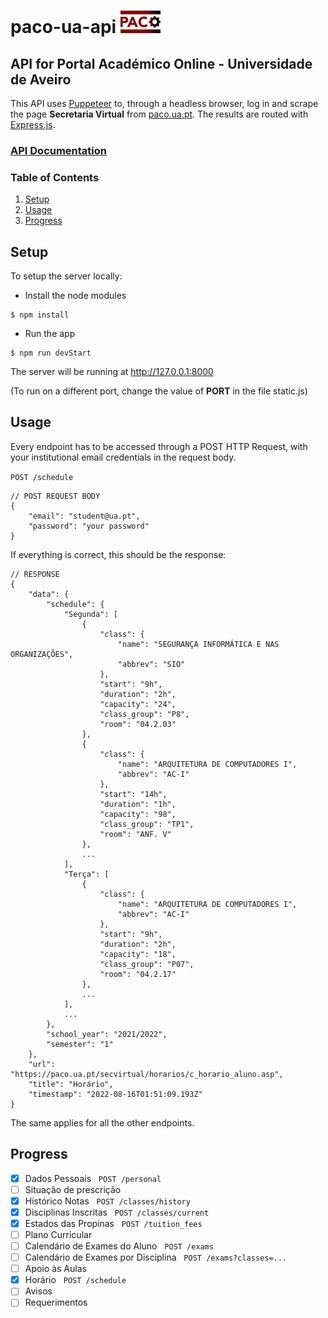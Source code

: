# paco-ua-api ![logo](/images/paco-api-logo.png)


## API for Portal Académico Online - Universidade de Aveiro

This API uses [Puppeteer](https://pptr.dev/) to, through a headless browser, log in and scrape the page **Secretaria Virtual** from [paco.ua.pt](https://paco.ua.pt). The results are routed with [Express.js](https://expressjs.com/).

### [API Documentation](docs/README.md)

### Table of Contents
1. [Setup](#setup)
2. [Usage](#usage)
3. [Progress](#progress)

## Setup

To setup the server locally:

- Install the node modules
```
$ npm install
```

- Run the app
```
$ npm run devStart
```

The server will be running at http://127.0.0.1:8000

(To run on a different port, change the value of **PORT** in the file static.js)

## Usage
Every endpoint has to be accessed through a POST HTTP Request, with your institutional email credentials in the request body.

```POST /schedule```
```json5
// POST REQUEST BODY
{
    "email": "student@ua.pt",
    "password": "your password" 
}
```
If everything is correct, this should be the response:
```json5
// RESPONSE
{
    "data": {
        "schedule": {
            "Segunda": [
                {
                    "class": {
                        "name": "SEGURANÇA INFORMÁTICA E NAS ORGANIZAÇÕES",
                        "abbrev": "SIO"
                    },
                    "start": "9h",
                    "duration": "2h",
                    "capacity": "24",
                    "class_group": "P8",
                    "room": "04.2.03"
                },
                {
                    "class": {
                        "name": "ARQUITETURA DE COMPUTADORES I",
                        "abbrev": "AC-I"
                    },
                    "start": "14h",
                    "duration": "1h",
                    "capacity": "98",
                    "class_group": "TP1",
                    "room": "ANF. V"
                },
                ...
            ],
            "Terça": [
                {
                    "class": {
                        "name": "ARQUITETURA DE COMPUTADORES I",
                        "abbrev": "AC-I"
                    },
                    "start": "9h",
                    "duration": "2h",
                    "capacity": "18",
                    "class_group": "P07",
                    "room": "04.2.17"
                },
                ...
            ],
            ...
        },
        "school_year": "2021/2022",
        "semester": "1"
    },
    "url": "https://paco.ua.pt/secvirtual/horarios/c_horario_aluno.asp",
    "title": "Horário",
    "timestamp": "2022-08-16T01:51:09.193Z"
}
```
The same applies for all the other endpoints.

## Progress
- [x] Dados Pessoais &nbsp;&nbsp;```POST /personal```  
- [ ] Situação de prescrição
- [x] Histórico Notas &nbsp;&nbsp;```POST /classes/history```
- [x] Disciplinas Inscritas &nbsp;&nbsp;```POST /classes/current```
- [x] Estados das Propinas &nbsp;&nbsp;```POST /tuition_fees```
- [ ] Plano Curricular 
- [ ] Calendário de Exames do Aluno &nbsp;&nbsp;```POST /exams```
- [ ] Calendário de Exames por Disciplina &nbsp;&nbsp;```POST /exams?classes=...```
- [ ] Apoio às Aulas
- [x] Horário &nbsp;&nbsp;```POST /schedule```
- [ ] Avisos
- [ ] Requerimentos

